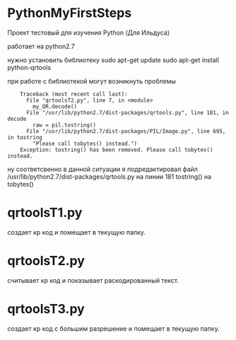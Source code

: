 # PythonMyFirstSteps

Проект тестовый для изучения Python (Для Ильдуса)

работает на python2.7

нужно установить библиотеку
sudo apt-get update
sudo apt-get install python-qrtools

при работе с библиотекой могут возникнуть проблемы

```
    Traceback (most recent call last):
      File "qrtoolsT2.py", line 7, in <module>
        my_QR.decode()
      File "/usr/lib/python2.7/dist-packages/qrtools.py", line 181, in decode
        raw = pil.tostring()
      File "/usr/lib/python2.7/dist-packages/PIL/Image.py", line 695, in tostring
        "Please call tobytes() instead.")
    Exception: tostring() has been removed. Please call tobytes() instead.
```

ну соответсвенно в данной ситуации я подредактировал файл /usr/lib/python2.7/dist-packages/qrtools.py на линии 181 tostring() на tobytes()

# qrtoolsT1.py
создает кр код и помещает в текущую папку.
# qrtoolsT2.py
считывает кр код и показывает раскодированный текст.
# qrtoolsT3.py
создает кр код с большим разрешение и помещает в текущую папку.
